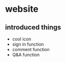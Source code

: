 # website
## introduced things
 - cool icon
 - sign in function
 - comment function
 - Q&A function
